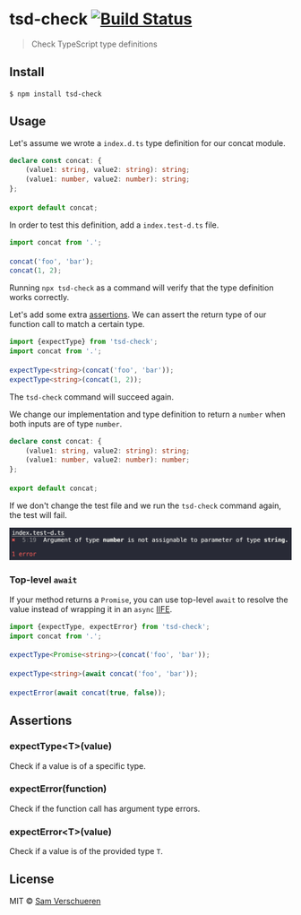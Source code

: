 # tsd-check [![Build Status](https://travis-ci.org/SamVerschueren/tsd-check.svg?branch=master)](https://travis-ci.org/SamVerschueren/tsd-check)

> Check TypeScript type definitions


## Install

```
$ npm install tsd-check
```


## Usage

Let's assume we wrote a `index.d.ts` type definition for our concat module.

```ts
declare const concat: {
	(value1: string, value2: string): string;
	(value1: number, value2: number): string;
};

export default concat;
```

In order to test this definition, add a `index.test-d.ts` file.

```ts
import concat from '.';

concat('foo', 'bar');
concat(1, 2);
```

Running `npx tsd-check` as a command will verify that the type definition works correctly.

Let's add some extra [assertions](#assertions). We can assert the return type of our function call to match a certain type.

```ts
import {expectType} from 'tsd-check';
import concat from '.';

expectType<string>(concat('foo', 'bar'));
expectType<string>(concat(1, 2));
```

The `tsd-check` command will succeed again.

We change our implementation and type definition to return a `number` when both inputs are of type `number`.

```ts
declare const concat: {
	(value1: string, value2: string): string;
	(value1: number, value2: number): number;
};

export default concat;
```

If we don't change the test file and we run the `tsd-check` command again, the test will fail.

<img src="screenshot.png" width="1330">

### Top-level `await`

If your method returns a `Promise`, you can use top-level `await` to resolve the value instead of wrapping it in an `async` [IIFE](https://developer.mozilla.org/en-US/docs/Glossary/IIFE).

```ts
import {expectType, expectError} from 'tsd-check';
import concat from '.';

expectType<Promise<string>>(concat('foo', 'bar'));

expectType<string>(await concat('foo', 'bar'));

expectError(await concat(true, false));
```


## Assertions

### expectType&lt;T&gt;(value)

Check if a value is of a specific type.

### expectError(function)

Check if the function call has argument type errors.

### expectError&lt;T&gt;(value)

Check if a value is of the provided type `T`.


## License

MIT © [Sam Verschueren](https://github.com/SamVerschueren)
